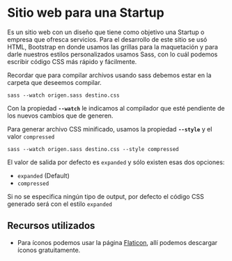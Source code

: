 # Sitio web para una Startup

Es un sitio web con un diseño que tiene como objetivo una Startup o empresa que ofresca servicios. Para el desarrollo de este sitio se usó HTML, Bootstrap en donde usamos las grillas para la maquetación y para darle nuestros estilos personalizados usamos Sass, con lo cuál podemos escribir código CSS más rápido y fácilmente.

Recordar que para compilar archivos usando sass debemos estar en la carpeta que deseemos compilar.

```
sass --watch origen.sass destino.css
```

Con la propiedad **`--watch`** le indicamos al compilador que esté pendiente de los nuevos cambios que de generen.

Para generar archivo CSS minificado, usamos la propiedad **`--style`** y el valor `compressed`

```
sass --watch origen.sass destino.css --style compressed
```

El valor de salida por defecto es `expanded` y sólo existen esas dos opciones:

- `expanded` (Default)
- `compressed`

Si no se especifica ningún tipo de output, por defecto el código CSS generado será con el estilo `expanded`

## Recursos utilizados

- Para íconos podemos usar la página [Flaticon](https://www.flaticon.com/), allí podemos descargar íconos gratuitamente.